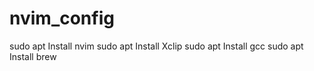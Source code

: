 # nvim_config

sudo apt Install nvim
sudo apt Install Xclip
sudo apt Install gcc
sudo apt Install brew
